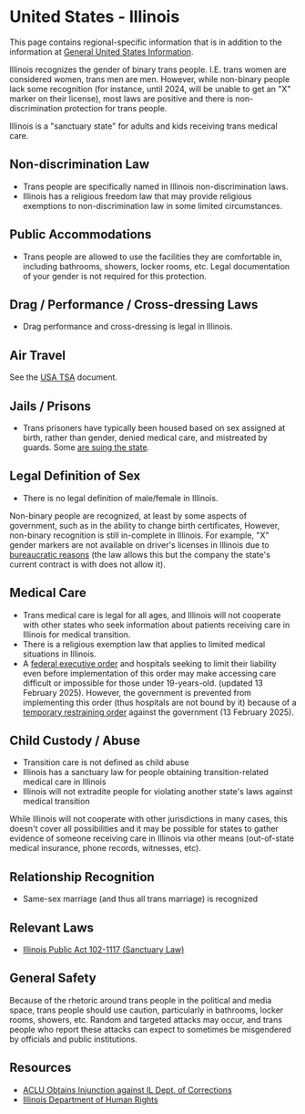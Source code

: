 # United States - Illinois

This page contains regional-specific information that is in addition to
the information at [General United States
Information](notes/usa-general.md).

Illinois recognizes the gender of binary trans people. I.E. trans women
are considered women, trans men are men. However, while non-binary people
lack some recognition (for instance, until 2024, will be unable to get
an "X" marker on their license), most laws are positive and there is
non-discrimination protection for trans people.

Illinois is a "sanctuary state" for adults and kids receiving trans medical
care.

## Non-discrimination Law

 * Trans people are specifically named in Illinois non-discrimination laws.
 * Illinois has a religious freedom law that may provide religious exemptions
   to non-discrimination law in some limited circumstances.

## Public Accommodations

 * Trans people are allowed to use the facilities they are comfortable
   in, including bathrooms, showers, locker rooms, etc.  Legal
   documentation of your gender is not required for this protection.

## Drag / Performance / Cross-dressing Laws

 * Drag performance and cross-dressing is legal in Illinois.

## Air Travel

See the [USA TSA](notes/tsa.md) document.

## Jails / Prisons

 * Trans prisoners have typically been housed based on sex assigned at
   birth, rather than gender, denied medical care, and mistreated by
   guards. Some [are
   suing the state](https://chicagoreader.com/news-politics/transgender-prison-idoc/).

## Legal Definition of Sex

 * There is no legal definition of male/female in Illinois.

Non-binary people are recognized, at least by some aspects of
government, such as in the ability to change birth certificates,
However, non-binary recognition is still in-complete in Illinois.
For example, "X" gender markers are not available on driver's licenses
in Illinois due to [bureaucratic reasons](https://chicago.suntimes.com/2019/8/25/20832644/pritzker-approves-non-binary-state-id-cards-drivers-licenses)
(the law allows this but the
company the state's current contract is with does not allow it).

## Medical Care

 * Trans medical care is legal for all ages, and Illinois will not
   cooperate with other states who seek information about patients
   receiving care in Illinois for medical transition.
 * There is a religious exemption law that applies to limited medical
   situations in Illinois.
 * A [federal executive
   order](https://www.whitehouse.gov/presidential-actions/2025/01/protecting-children-from-chemical-and-surgical-mutilation/)
   and hospitals seeking to limit their liability even before
   implementation of this order may make accessing care difficult or
   impossible for those under 19-years-old. (updated 13 February 2025).
   However, the government is prevented from implementing this order
   (thus hospitals are not bound by it) because of a [temporary
   restraining
   order](https://assets.aclu.org/live/uploads/2025/02/093114651219.pdf)
   against the government (13 February 2025).

## Child Custody / Abuse

 * Transition care is not defined as child abuse
 * Illinois has a sanctuary law for people obtaining transition-related
   medical care in Illinois
 * Illinois will not extradite people for violating another state's laws
   against medical transition

While Illinois will not cooperate with other jurisdictions in many
cases, this doesn't cover all possibilities and it may be possible for
states to gather evidence of someone receiving care in Illinois via
other means (out-of-state medical insurance, phone records, witnesses,
etc).
 
## Relationship Recognition

 * Same-sex marriage (and thus all trans marriage) is recognized

## Relevant Laws

 * [Illinois Public Act 102-1117 (Sanctuary Law)](https://ilga.gov/legislation/publicacts/102/PDF/102-1117.pdf)

## General Safety

Because of the rhetoric around trans people in the political and media
space, trans people should use caution, particularly in bathrooms,
locker rooms, showers, etc.  Random and targeted attacks may occur, and
trans people who report these attacks can expect to sometimes be misgendered
by officials and public institutions.

## Resources

 * [ACLU Obtains Injunction against IL Dept. of Corrections](https://www.prisonlegalnews.org/news/2022/feb/1/transgender-women-illinois-doc-secure-injunction-special-monitor/)
 * [Illinois Department of Human Rights](https://dhr.illinois.gov/)
